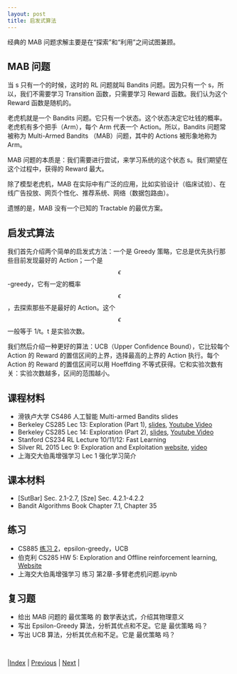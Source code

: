 ```yaml
---
layout: post
title: 启发式算法
---
```


经典的 MAB 问题求解主要是在“探索”和“利用”之间试图兼顾。

## MAB 问题

当 s 只有一个的时候，这时的 RL 问题就叫 Bandits 问题。因为只有一个 s，所以，我们不需要学习 Transition 函数，只需要学习 Reward 函数。我们认为这个 Reward 函数是随机的。

老虎机就是一个 Bandits 问题。它只有一个状态。这个状态决定它吐钱的概率。老虎机有多个把手（Arm），每个 Arm 代表一个 Action。所以，Bandits 问题常被称为 Multi-Armed Bandits （MAB）问题，其中的 Actions 被形象地称为 Arm。

MAB 问题的本质是：我们需要进行尝试，来学习系统的这个状态 s。我们期望在这个过程中，获得的 Reward 最大。

除了模型老虎机，MAB 在实际中有广泛的应用，比如实验设计（临床试验）、在线广告投放、网页个性化、推荐系统、网络（数据包路由）。

遗憾的是，MAB 没有一个已知的 Tractable 的最优方案。

## 启发式算法

我们首先介绍两个简单的启发式方法：一个是 Greedy 策略，它总是优先执行那些目前发现最好的 Action；一个是 $$\epsilon$$-greedy，它有一定的概率 $$\epsilon$$，去探索那些不是最好的 Action。这个 $$\epsilon$$ 一般等于 1/t。t 是实验次数。

我们然后介绍一种更好的算法：UCB（Upper Confidence Bound），它比较每个 Action 的 Reward 的置信区间的上界，选择最高的上界的 Action 执行。每个 Action 的 Reward 的置信区间可以用 Hoeffding 不等式获得。它和实验次数有关：实验次数越多，区间的范围越小。

## 课程材料

- 滑铁卢大学 CS486 人工智能 Multi-armed Bandits slides
- Berkeley CS285 Lec 13: Exploration (Part 1), [slides](https://rail.eecs.berkeley.edu/deeprlcourse/), [Youtube Video](https://www.youtube.com/playlist?list=PL_iWQOsE6TfVYGEGiAOMaOzzv41Jfm_Ps)
- Berkeley CS285 Lec 14: Exploration (Part 2), [slides](https://rail.eecs.berkeley.edu/deeprlcourse/), [Youtube Video](https://www.youtube.com/playlist?list=PL_iWQOsE6TfVYGEGiAOMaOzzv41Jfm_Ps)
- Stanford CS234 RL Lecture 10/11/12: Fast Learning
- Silver RL 2015 Lec 9: Exploration and Exploitation [website](https://www.davidsilver.uk/teaching/), [video](https://www.youtube.com/watch?v=2pWv7GOvuf0)
- 上海交大伯禹增强学习 Lec 1 强化学习简介

## 课本材料

- [SutBar] Sec. 2.1-2.7, [Sze] Sec. 4.2.1-4.2.2
- Bandit Algorithms Book Chapter 7.1, Chapter 35

## 练习

- CS885 [练习 2](https://cs.uwaterloo.ca/~ppoupart/teaching/cs885-fall22/assignments.html)，epsilon-greedy，UCB
- 伯克利 CS285 HW 5: Exploration and Offline reinforcement learning, [Website](https://rail.eecs.berkeley.edu/deeprlcourse/)
- 上海交大伯禹增强学习 练习 第2章-多臂老虎机问题.ipynb

## 复习题

- 给出 MAB 问题的 最优策略 的 数学表达式，介绍其物理意义
- 写出 Epsilon-Greedy 算法，分析其优点和不足。它是 最优策略 吗？
- 写出 UCB 算法，分析其优点和不足。它是 最优策略 吗？

<br/>

|[Index](index) | [Previous](81-mab-intro) | [Next](85-bayes-bandit) |

